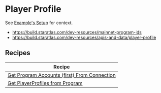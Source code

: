 # Player Profile

See [Example's Setup](../intro.html#examples-setup) for context.

* https://build.staratlas.com/dev-resources/mainnet-program-ids
* https://build.staratlas.com/dev-resources/apis-and-data/player-profile

## Recipes

| Recipe                                                                        |
|-------------------------------------------------------------------------------|
| [Get Program Accounts (first) From Connection][ex-get-program-accounts]       |
| [Get PlayerProfiles from Program][ex-get-player-profiles]                     |

[ex-get-program-accounts]: ./player_profile/profile.html#get-program-accounts-first-from-connection
[ex-get-player-profiles]: ./player_profile/profile.html#get-playerprofiles-from-program